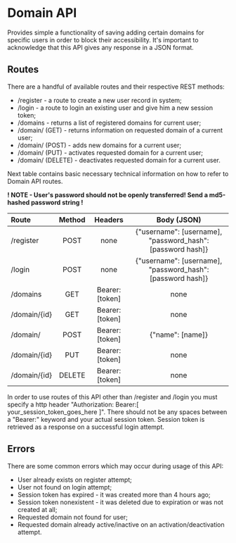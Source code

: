 # Domain API

Provides simple a functionality of saving adding certain domains for specific users in order to block their
accessibility. It's important to acknowledge that this API gives any response in a JSON format.

## Routes

There are a handful of available routes and their respective REST methods:

- /register - a route to create a new user record in system;
- /login - a route to login an existing user and give him a new session token;
- /domains - returns a list of registered domains for current user;
- /domain/ (GET) - returns information on requested domain of a current user;
- /domain/ (POST) - adds new domains for a current user;
- /domain/ (PUT) - activates requested domain for a current user;
- /domain/ (DELETE) - deactivates requested domain for a current user.

Next table contains basic necessary technical information on how to refer to Domain API routes.

__! NOTE - User's password should not be openly transferred! Send a md5-hashed password string !__

| Route | Method | Headers |Body (JSON)|
|:-----|:------:|:----:|:---:|
| /register | POST |none|{"username": [username], "password_hash": [password hash]}|
|/login|POST|none|{"username": [username], "password_hash": [password hash]}|
|/domains|GET|Bearer:[token]|none|
|/domain/{id}|GET|Bearer:[token]|none|
|/domain/|POST|Bearer:[token]|{"name": [name]}|
|/domain/{id}|PUT|Bearer:[token]|none|
|/domain/{id}|DELETE|Bearer:[token]|none|

In order to use routes of this API other than /register and /login you must specify a http header "Authorization:
Bearer:[ your_session_token_goes_here ]". There should not be any spaces between a "Bearer:" keyword and your actual
session token. Session token is retrieved as a response on a successful login attempt.

## Errors

There are some common errors which may occur during usage of this API:

- User already exists on register attempt;
- User not found on login attempt;
- Session token has expired - it was created more than 4 hours ago;
- Session token nonexistent - it was deleted due to expiration or was not created at all;
- Requested domain not found for user;
- Requested domain already active/inactive on an activation/deactivation attempt.

